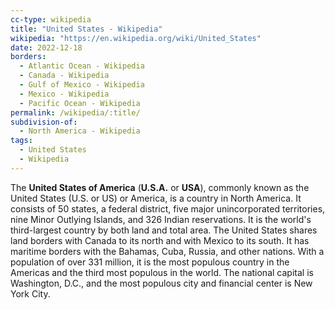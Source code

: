 ```yaml
---
cc-type: wikipedia
title: "United States - Wikipedia"
wikipedia: "https://en.wikipedia.org/wiki/United_States"
date: 2022-12-18
borders:
  - Atlantic Ocean - Wikipedia
  - Canada - Wikipedia
  - Gulf of Mexico - Wikipedia
  - Mexico - Wikipedia
  - Pacific Ocean - Wikipedia
permalink: /wikipedia/:title/
subdivision-of:
  - North America - Wikipedia
tags:
  - United States
  - Wikipedia
---
```

The **United States of America** (**U.S.A.** or **USA**), commonly known as the United States (U.S. or US) or America, is a country in North America. It consists of 50 states, a federal district, five major unincorporated territories, nine Minor Outlying Islands, and 326 Indian reservations. It is the world's third-largest country by both land and total area. The United States shares land borders with Canada to its north and with Mexico to its south. It has maritime borders with the Bahamas, Cuba, Russia, and other nations. With a population of over 331 million, it is the most populous country in the Americas and the third most populous in the world. The national capital is Washington, D.C., and the most populous city and financial center is New York City.